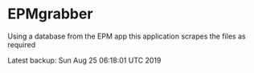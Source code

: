 # EPMgrabber
Using a database from the EPM app this application scrapes the files as required


Latest backup: Sun Aug 25 06:18:01 UTC 2019
